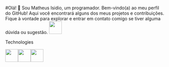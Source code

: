 #Olá! 👋
Sou Matheus Isidio, um programador. Bem-vindo(a) ao meu perfil do GitHub! Aqui você encontrará alguns dos meus projetos e contribuições. Fique à vontade para explorar e entrar em contato comigo se tiver alguma dúvida ou sugestão.
</n>
[<img src="https://cdn.jsdelivr.net/gh/devicons/devicon@latest/icons/linkedin/linkedin-original.svg" width="40" height="40"/>](https://www.linkedin.com/in/matheus-alves-7a9140230/)

Technologies

<img src="https://cdn.jsdelivr.net/gh/devicons/devicon@latest/icons/canva/canva-original.svg"  width="40" height="40"/><img src="https://cdn.jsdelivr.net/gh/devicons/devicon@latest/icons/css3/css3-original.svg"  width="40" height="40"/><img src="https://cdn.jsdelivr.net/gh/devicons/devicon@latest/icons/html5/html5-original.svg" width="40" height="40"/>

